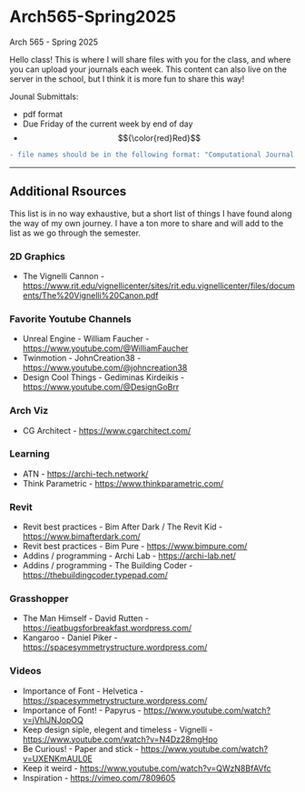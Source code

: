 # Arch565-Spring2025
Arch 565 - Spring 2025

Hello class! This is where I will share files with you for the class, and where you can upload your journals each week. This content can also live on the server in the school, but I think it is more fun to share this way!

Jounal Submittals:
  - pdf format
  - Due Friday of the current week by end of day
  - $${\color{red}Red}$$
```diff
- file names should be in the following format: "Computational Journal - Frist Name Last Name - YYMMDD"
```
  

- - - -

## Additional Rsources
This list is in no way exhaustive, but a short list of things I have found along the way of my own journey. I have a ton more to share and will add to the list as we go through the semester.

### 2D Graphics
  - The Vignelli Cannon - https://www.rit.edu/vignellicenter/sites/rit.edu.vignellicenter/files/documents/The%20Vignelli%20Canon.pdf

### Favorite Youtube Channels
  - Unreal Engine - William Faucher - https://www.youtube.com/@WilliamFaucher
  - Twinmotion - JohnCreation38 - https://www.youtube.com/@johncreation38
  - Design Cool Things - Gediminas Kirdeikis - https://www.youtube.com/@DesignGoBrr

### Arch Viz
  - CG Architect - https://www.cgarchitect.com/

### Learning
  - ATN - https://archi-tech.network/
  - Think Parametric - https://www.thinkparametric.com/

### Revit
  - Revit best practices - Bim After Dark / The Revit Kid - https://www.bimafterdark.com/
  - Revit best practices - Bim Pure - https://www.bimpure.com/
  - Addins / programming - Archi Lab - https://archi-lab.net/
  - Addins / programming - The Building Coder - https://thebuildingcoder.typepad.com/

### Grasshopper
  - The Man Himself - David Rutten - https://ieatbugsforbreakfast.wordpress.com/
  - Kangaroo - Daniel Piker - https://spacesymmetrystructure.wordpress.com/

### Videos
  - Importance of Font - Helvetica - https://spacesymmetrystructure.wordpress.com/
  - Importance of Font! - Papyrus - https://www.youtube.com/watch?v=jVhlJNJopOQ
  - Keep design siple, elegent and timeless - Vignelli - https://www.youtube.com/watch?v=N4Dz28mgHpo
  - Be Curious! - Paper and stick - https://www.youtube.com/watch?v=UXENKmAUL0E
  - Keep it weird - https://www.youtube.com/watch?v=QWzN8BfAVfc
  - Inspiration - https://vimeo.com/7809605
